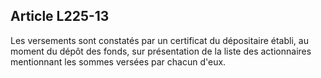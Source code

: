 Article L225-13
----
Les versements sont constatés par un certificat du dépositaire établi, au moment
du dépôt des fonds, sur présentation de la liste des actionnaires mentionnant
les sommes versées par chacun d'eux.
